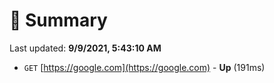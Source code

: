 # 📖 Summary
Last updated: **9/9/2021, 5:43:10 AM**

- `GET` [https://google.com](https://google.com) - **Up** (191ms)
